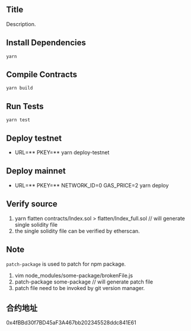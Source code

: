 
## Title

Description.

## Install Dependencies

```shell
yarn
```

## Compile Contracts

```shell
yarn build
```

## Run Tests

```shell
yarn test
```

## Deploy testnet

* URL=** PKEY=** yarn deploy-testnet

## Deploy mainnet

* URL=** PKEY=** NETWORK_ID=0 GAS_PRICE=2 yarn deploy

## Verify source

1. yarn flatten contracts/Index.sol > flatten/Index_full.sol // will generate single solidity file
2. the single solidity file can be verified by etherscan.

## Note

`patch-package` is used to patch for npm package.

1. vim node_modules/some-package/brokenFile.js
2. patch-package some-package  // will generate patch file
3. patch file need to be invoked by git version manager.


## 合约地址

0x4fBBd30f7BD45aF3A467bb202345528ddc841E61
